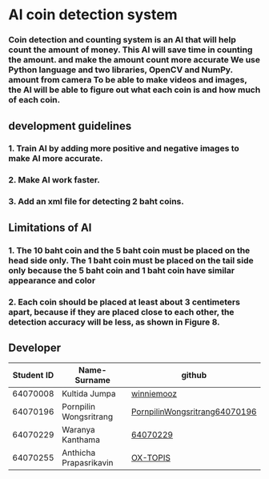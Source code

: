 # AI coin detection system
### Coin detection and counting system is an AI that will help count the amount of money. This AI will save time in counting the amount. and make the amount count more accurate We use Python language and two libraries, OpenCV and NumPy. amount from camera To be able to make videos and images, the AI ​​will be able to figure out what each coin is and how much of each coin.
## development guidelines
### 1. Train AI by adding more positive and negative images to make AI more accurate.
### 2. Make AI work faster.
### 3. Add an xml file for detecting 2 baht coins.
## Limitations of AI
### 1. The 10 baht coin and the 5 baht coin must be placed on the head side only. The 1 baht coin must be placed on the tail side only because the 5 baht coin and 1 baht coin have similar appearance and color
### 2. Each coin should be placed at least about 3 centimeters apart, because if they are placed close to each other, the detection accuracy will be less, as shown in Figure 8.
####
## Developer
| Student ID  | Name-Surname | github      |
| ----------- | ----------- | ----------- |
| 64070008   | Kultida Jumpa        |[winniemooz](https://github.com/winniemooz)
| 64070196   | Pornpilin Wongsritrang      | [PornpilinWongsritrang64070196](https://github.com/PornpilinWongsritrang64070196)   |
| 64070229   | Waranya Kanthama        | [64070229](https://github.com/64070229)   |
| 64070255   | Anthicha Prapasrikavin     | [OX-TOPIS](https://github.com/OX-TOPIS)     |
